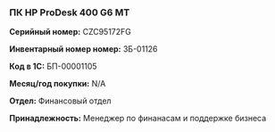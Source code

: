 ### ПК HP ProDesk 400 G6 MT </br>

**Серийный номер:** CZC95172FG </br>

**Инвентарный номер номер:** ЗБ-01126 </br>

**Код в 1С:** БП-00001105 </br>

**Месяц/год покупки:** N/A </br>

**Отдел:** Финансовый отдел </br> 

**Принадлежность:** Менеджер по финанасам и поддержке бизнеса </br>
